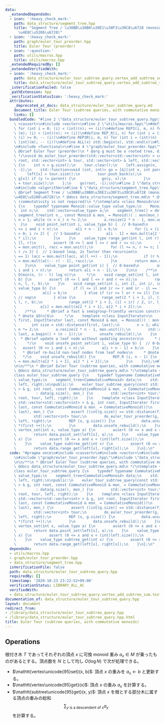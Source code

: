 ```yaml
---
data:
  _extendedDependsOn:
  - icon: ':heavy_check_mark:'
    path: data_structure/segment_tree.hpp
    title: "Segment Tree / \u30BB\u30B0\u30E1\u30F3\u30C8\u6728 (monoids, \u5B8C\u5168\
      \u4E8C\u5206\u6728)"
  - icon: ':heavy_check_mark:'
    path: graph/euler_tour_preorder.hpp
    title: Euler Tour (preorder)
  - icon: ':question:'
    path: utils/macros.hpp
    title: utils/macros.hpp
  _extendedRequiredBy: []
  _extendedVerifiedWith:
  - icon: ':heavy_check_mark:'
    path: data_structure/euler_tour_subtree_query.vertex_add_subtree_sum.test.cpp
    title: data_structure/euler_tour_subtree_query.vertex_add_subtree_sum.test.cpp
  _isVerificationFailed: false
  _pathExtension: hpp
  _verificationStatusIcon: ':heavy_check_mark:'
  attributes:
    _deprecated_at_docs: data_structure/euler_tour_subtree_query.md
    document_title: Euler Tour (subtree queries, with commutative monoids)
    links: []
  bundledCode: "#line 2 \"data_structure/euler_tour_subtree_query.hpp\"\n#include\
    \ <cassert>\n#include <vector>\n#line 2 \"utils/macros.hpp\"\n#define REP(i, n)\
    \ for (int i = 0; (i) < (int)(n); ++ (i))\n#define REP3(i, m, n) for (int i =\
    \ (m); (i) < (int)(n); ++ (i))\n#define REP_R(i, n) for (int i = (int)(n) - 1;\
    \ (i) >= 0; -- (i))\n#define REP3R(i, m, n) for (int i = (int)(n) - 1; (i) >=\
    \ (int)(m); -- (i))\n#define ALL(x) std::begin(x), std::end(x)\n#line 2 \"graph/euler_tour_preorder.hpp\"\
    \n#include <functional>\n#line 4 \"graph/euler_tour_preorder.hpp\"\n\n/**\n *\
    \ @brief Euler Tour (preorder)\n * @arg g must be a rooted tree, directed or undirected\n\
    \ */\nvoid do_euler_tour_preorder(std::vector<std::vector<int> > const & g, int\
    \ root, std::vector<int> & tour, std::vector<int> & left, std::vector<int> & right)\
    \ {\n    int n = g.size();\n    tour.clear();\n    left.assign(n, -1);\n    right.assign(n,\
    \ -1);\n    std::function<void (int, int)> go = [&](int x, int parent) {\n   \
    \     left[x] = tour.size();\n        tour.push_back(x);\n        for (int y :\
    \ g[x]) if (y != parent) {\n            go(y, x);\n        }\n        right[x]\
    \ = tour.size();\n    };\n    go(root, -1);\n}\n#line 2 \"data_structure/segment_tree.hpp\"\
    \n#include <algorithm>\n#line 6 \"data_structure/segment_tree.hpp\"\n\n/**\n *\
    \ @brief Segment Tree / \u30BB\u30B0\u30E1\u30F3\u30C8\u6728 (monoids, \u5B8C\u5168\
    \u4E8C\u5206\u6728)\n * @docs data_structure/segment_tree.md\n * @tparam Monoid\
    \ (commutativity is not required)\n */\ntemplate <class Monoid>\nstruct segment_tree\
    \ {\n    typedef typename Monoid::value_type value_type;\n    Monoid mon;\n  \
    \  int n;\n    std::vector<value_type> a;\n    segment_tree() = default;\n   \
    \ segment_tree(int n_, const Monoid & mon_ = Monoid()) : mon(mon_) {\n       \
    \ n = 1; while (n < n_) n *= 2;\n        a.resize(2 * n - 1, mon.unit());\n  \
    \  }\n    void point_set(int i, value_type b) {  // 0-based\n        assert (0\
    \ <= i and i < n);\n        a[i + n - 1] = b;\n        for (i = (i + n) / 2; i\
    \ > 0; i /= 2) {  // 1-based\n            a[i - 1] = mon.mult(a[2 * i - 1], a[2\
    \ * i]);\n        }\n    }\n    value_type range_get(int l, int r) {  // 0-based,\
    \ [l, r)\n        assert (0 <= l and l <= r and r <= n);\n        value_type lacc\
    \ = mon.unit(), racc = mon.unit();\n        for (l += n, r += n; l < r; l /= 2,\
    \ r /= 2) {  // 1-based loop, 2x faster than recursion\n            if (l % 2\
    \ == 1) lacc = mon.mult(lacc, a[(l ++) - 1]);\n            if (r % 2 == 1) racc\
    \ = mon.mult(a[(-- r) - 1], racc);\n        }\n        return mon.mult(lacc, racc);\n\
    \    }\n\n    value_type point_get(int i) {  // 0-based\n        assert (0 <=\
    \ i and i < n);\n        return a[i + n - 1];\n    }\n\n    /**\n     * @note\
    \ O(min(n, (r - l) log n))\n     */\n    void range_set(int l, int r, value_type\
    \ b) {\n        assert (0 <= l and l <= r and r <= n);\n        range_set(0, 0,\
    \ n, l, r, b);\n    }\n    void range_set(int i, int il, int ir, int l, int r,\
    \ value_type b) {\n        if (l <= il and ir <= r and ir - il == 1) {  // 0-based\n\
    \            a[i] = b;\n        } else if (ir <= l or r <= il) {\n           \
    \ // nop\n        } else {\n            range_set(2 * i + 1, il, (il + ir) / 2,\
    \ l, r, b);\n            range_set(2 * i + 2, (il + ir) / 2, ir, l, r, b);\n \
    \           a[i] = mon.mult(a[2 * i + 1], a[2 * i + 2]);\n        }\n    }\n\n\
    \    /**\n     * @brief a fast & semigroup-friendly version constructor\n    \
    \ * @note $O(n)$\n     */\n    template <class InputIterator>\n    segment_tree(InputIterator\
    \ first, InputIterator last, const Monoid & mon_ = Monoid()) : mon(mon_) {\n \
    \       int size = std::distance(first, last);\n        n = 1; while (n < size)\
    \ n *= 2;\n        a.resize(2 * n - 1, mon.unit());\n        std::copy(first,\
    \ last, a.begin() + (n - 1));\n        unsafe_rebuild();\n    }\n    /**\n   \
    \  * @brief update a leaf node without updating ancestors\n     * @note $O(1)$\n\
    \     */\n    void unsafe_point_set(int i, value_type b) {  // 0-based\n     \
    \   assert (0 <= i and i < n);\n        a[i + n - 1] = b;\n    }\n    /**\n  \
    \   * @brief re-build non-leaf nodes from leaf nodes\n     * @note $O(n)$\n  \
    \   */\n    void unsafe_rebuild() {\n        REP_R (i, n - 1) {\n            a[i]\
    \ = mon.mult(a[2 * i + 1], a[2 * i + 2]);\n        }\n    }\n};\n#line 7 \"data_structure/euler_tour_subtree_query.hpp\"\
    \n\n/**\n * @brief Euler Tour (subtree queries, with commutative monoids)\n *\
    \ @docs data_structure/euler_tour_subtree_query.md\n */\ntemplate <class CommutativeMonoid>\n\
    class euler_tour_subtree_query {\n    typedef typename CommutativeMonoid::value_type\
    \ value_type;\n    segment_tree<CommutativeMonoid> data;\n    std::vector<int>\
    \ left, right;\n\npublic:\n    euler_tour_subtree_query(const std::vector<std::vector<int>\
    \ > & g, int root, const CommutativeMonoid & mon_ = CommutativeMonoid())\n   \
    \         : data(g.size(), mon_) {\n        std::vector<int> tour;\n        do_euler_tour_preorder(g,\
    \ root, tour, left, right);\n    }\n    template <class InputIterator>\n    euler_tour_subtree_query(const\
    \ std::vector<std::vector<int> > & g, int root, InputIterator first, InputIterator\
    \ last, const CommutativeMonoid & mon_ = CommutativeMonoid())\n            : data(std::distance(first,\
    \ last), mon_) {\n        assert ((int)g.size() == std::distance(first, last));\n\
    \        std::vector<int> tour;\n        do_euler_tour_preorder(g, root, tour,\
    \ left, right);\n        REP (x, g.size()) {\n            data.unsafe_point_set(left[x],\
    \ *(first ++));\n        }\n        data.unsafe_rebuild();\n    }\n\n    void\
    \ vertex_set(int x, value_type a) {\n        assert (0 <= x and x < (int)left.size());\n\
    \        return data.point_set(left[x], a);\n    }\n    value_type vertex_get(int\
    \ x) {\n        assert (0 <= x and x < (int)left.size());\n        return data.point_get(left[x]);\n\
    \    }\n    value_type subtree_get(int x) {\n        assert (0 <= x and x < (int)left.size());\n\
    \        return data.range_get(left[x], right[x]);\n    }\n};\n"
  code: "#pragma once\n#include <cassert>\n#include <vector>\n#include \"utils/macros.hpp\"\
    \n#include \"graph/euler_tour_preorder.hpp\"\n#include \"data_structure/segment_tree.hpp\"\
    \n\n/**\n * @brief Euler Tour (subtree queries, with commutative monoids)\n *\
    \ @docs data_structure/euler_tour_subtree_query.md\n */\ntemplate <class CommutativeMonoid>\n\
    class euler_tour_subtree_query {\n    typedef typename CommutativeMonoid::value_type\
    \ value_type;\n    segment_tree<CommutativeMonoid> data;\n    std::vector<int>\
    \ left, right;\n\npublic:\n    euler_tour_subtree_query(const std::vector<std::vector<int>\
    \ > & g, int root, const CommutativeMonoid & mon_ = CommutativeMonoid())\n   \
    \         : data(g.size(), mon_) {\n        std::vector<int> tour;\n        do_euler_tour_preorder(g,\
    \ root, tour, left, right);\n    }\n    template <class InputIterator>\n    euler_tour_subtree_query(const\
    \ std::vector<std::vector<int> > & g, int root, InputIterator first, InputIterator\
    \ last, const CommutativeMonoid & mon_ = CommutativeMonoid())\n            : data(std::distance(first,\
    \ last), mon_) {\n        assert ((int)g.size() == std::distance(first, last));\n\
    \        std::vector<int> tour;\n        do_euler_tour_preorder(g, root, tour,\
    \ left, right);\n        REP (x, g.size()) {\n            data.unsafe_point_set(left[x],\
    \ *(first ++));\n        }\n        data.unsafe_rebuild();\n    }\n\n    void\
    \ vertex_set(int x, value_type a) {\n        assert (0 <= x and x < (int)left.size());\n\
    \        return data.point_set(left[x], a);\n    }\n    value_type vertex_get(int\
    \ x) {\n        assert (0 <= x and x < (int)left.size());\n        return data.point_get(left[x]);\n\
    \    }\n    value_type subtree_get(int x) {\n        assert (0 <= x and x < (int)left.size());\n\
    \        return data.range_get(left[x], right[x]);\n    }\n};\n"
  dependsOn:
  - utils/macros.hpp
  - graph/euler_tour_preorder.hpp
  - data_structure/segment_tree.hpp
  isVerificationFile: false
  path: data_structure/euler_tour_subtree_query.hpp
  requiredBy: []
  timestamp: '2020-10-23 23:22:52+09:00'
  verificationStatus: LIBRARY_ALL_AC
  verifiedWith:
  - data_structure/euler_tour_subtree_query.vertex_add_subtree_sum.test.cpp
documentation_of: data_structure/euler_tour_subtree_query.hpp
layout: document
redirect_from:
- /library/data_structure/euler_tour_subtree_query.hpp
- /library/data_structure/euler_tour_subtree_query.hpp.html
title: Euler Tour (subtree queries, with commutative monoids)
---
```

## Operations

根付き木 $T$ であってそれぞれの頂点 $x$ に可換 monoid 重み $a_x \in M$ が乗ったものがあるとする。頂点数を $N$ として均し $O(\log N)$ で次が処理できる。

-   $\mathtt{vertex\unicode{95}set}(x, b)$: 頂点 $x$ の重みを $a_x \gets b$ と更新する。
-   $\mathtt{vertex\unicode{95}get}(x)$: 頂点 $x$ の重み $a_x$ を計算する。
-   $\mathtt{subtree\unicode{95}get}(x, y)$: 頂点 $x$ を根とする部分木に属する頂点の重みの総和 $$\sum _ {y ~\text{is a descendent of}~ x} a_y$$ を計算する。
